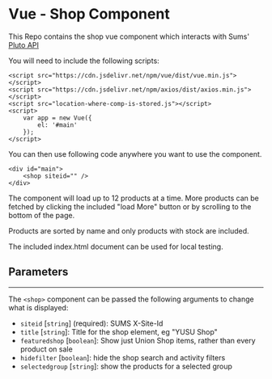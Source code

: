 # Vue - Shop Component

This Repo contains the shop vue component which interacts with Sums' [Pluto API](https://github.com/University-of-Lincoln-SU/External-Developer-Docs/tree/master/PlutoAPI)

You will need to include the following scripts:

```
<script src="https://cdn.jsdelivr.net/npm/vue/dist/vue.min.js"></script>
<script src="https://cdn.jsdelivr.net/npm/axios/dist/axios.min.js"></script>
<script src="location-where-comp-is-stored.js"></script>
<script>
    var app = new Vue({
        el: '#main'
    });
</script>
```

You can then use following code anywhere you want to use the component.

```
<div id="main">
    <shop siteid="" />
</div>
```

The component will load up to 12 products at a time. More products can be fetched by clicking the included "load More" button or by scrolling to the bottom of the page.

Products are sorted by name and only products with stock are included.  

The included index.html document can be used for local testing.

## Parameters
---

The ```<shop>``` component can be passed the following arguments to change what is displayed:

- ```siteid``` [```string```] (required): SUMS X-Site-Id
- ```title``` [```string```]: Title for the shop element, eg "YUSU Shop"
- ```featuredshop``` [```boolean```]: Show just Union Shop items, rather than every product on sale
- ```hidefilter``` [```boolean```]: hide the shop search and activity filters
- ```selectedgroup``` [```string```]: show the products for a selected group
